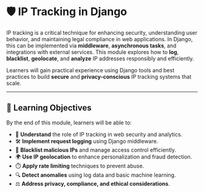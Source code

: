# 🛡️ IP Tracking in Django

IP tracking is a critical technique for enhancing security, understanding user behavior, and maintaining legal compliance in web applications. In Django, this can be implemented via **middleware**, **asynchronous tasks**, and integrations with external services. This module explores how to **log**, **blacklist**, **geolocate**, and **analyze** IP addresses responsibly and efficiently.

Learners will gain practical experience using Django tools and best practices to build **secure** and **privacy-conscious** IP tracking systems that scale.

---

## 🎯 Learning Objectives

By the end of this module, learners will be able to:

- 📝 **Understand** the role of IP tracking in web security and analytics.  
- 🛠️ **Implement request logging** using Django middleware.  
- 🚫 **Blacklist malicious IPs** and manage access control efficiently.  
- 🌍 **Use IP geolocation** to enhance personalization and fraud detection.  
- ⏱️ **Apply rate limiting** techniques to prevent abuse.  
- 🔍 **Detect anomalies** using log data and basic machine learning.  
- ⚖️ **Address privacy, compliance, and ethical considerations**.  
